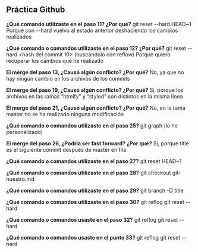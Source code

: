 ## Práctica Github

**¿Qué comando utilizaste en el paso 11? ¿Por qué?**
git reset --hard HEAD~1 
Porque con --hard vuelvo al estado anterior deshaciendo los cambios realizados

**¿Qué comando o comandos utilizaste en el paso 12? ¿Por qué?**
git reset --hard <hash del commit 10> (buscándolo con reflow)
Porque quiero recuperar los cambios que he realizado

**El merge del paso 13, ¿Causó algún conflicto? ¿Por qué?**
No, ya que no hay ningún cambio en los archivos de los commits

**El merge del paso 19, ¿Causó algún conflicto? ¿Por qué?**
Si, porque los archivos en las ramas “htmlfy” y “styled” son distintos en la misma línea

**El merge del paso 21, ¿Causó algún conflicto? ¿Por qué?**
No, en la rama master no se ha realizado ninguna modificación

**¿Qué comando o comandos utilizaste en el paso 25?**
git graph (lo he personalizado)

**El merge del paso 26, ¿Podría ser fast forward? ¿Por qué?**
Si, porque title es el siguiente commit después de master en fila

**¿Qué comando o comandos utilizaste en el paso 27?**
git reset HEAD~1

**¿Qué comando o comandos utilizaste en el paso 28?**
git checkout git-nuestro.md

**¿Qué comando o comandos utilizaste en el paso 29?**
git branch -D title

**¿Qué comando o comandos utilizaste en el paso 30?**
git reflog
git reset --hard <Hash del commit>

**¿Qué comando o comandos usaste en el paso 32?**
git reflog
git reset --hard <Hash del commit>

**¿Qué comando o comandos usaste en el punto 33?**
git reflog
git reset --hard <Hash del commit>
